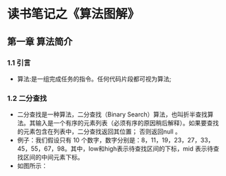 # 读书笔记之《算法图解》
## 第一章 算法简介
### 1.1 引言
- 算法:是一组完成任务的指令。任何代码片段都可视为算法;
### 1.2 二分查找
- 二分查找是一种算法，二分查找（Binary Search）算法，也叫折半查找算法。其输入是一个有序的元素列表（必须有序的原因稍后解释）。如果要查找的元素包含在列表中，二分查找返回其位置； 否则返回null 。
- 例子：我们假设只有 10 个数字，数字分别是：8，11，19，23，27，33，45，55，67，98。其中，low和high表示待查找区间的下标，mid 表示待查找区间的中间元素下标。
- 如图所示：

